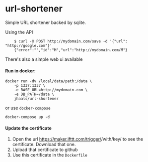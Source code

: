 # url-shortener
Simple URL shortener backed by sqlite.

Using the API

        $ curl -X POST http://mydomain.com/save -d '{"url": "http://google.com"}'
        {"error":"","id":"M","url":"http://mydomain.com/M"}

There's also a simple web ui available

#### Run in docker:

    docker run -dv /local/data/path:/data \
    	-p 1337:1337 \
    	-e BASE_URL=http://mydomain.com \
    	-e DB_PATH=/data \
    	jhaals/url-shortener

or use `docker-compose`  

    docker-compose up -d

#### Update the certificate

1. Open the url https://maker.ifttt.com/trigger/<TRIGGER>/with/key/<KEY> to see the certificate. Download that one.
2. Upload that certificate to github
3. Use this certificate in the `Dockerfile`
